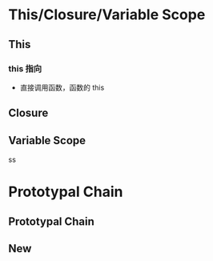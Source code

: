 # This/Closure/Variable Scope

## This

### this 指向

- 直接调用函数，函数的 this

## Closure

## Variable Scope

ss

# Prototypal Chain

## Prototypal Chain

## New

###
